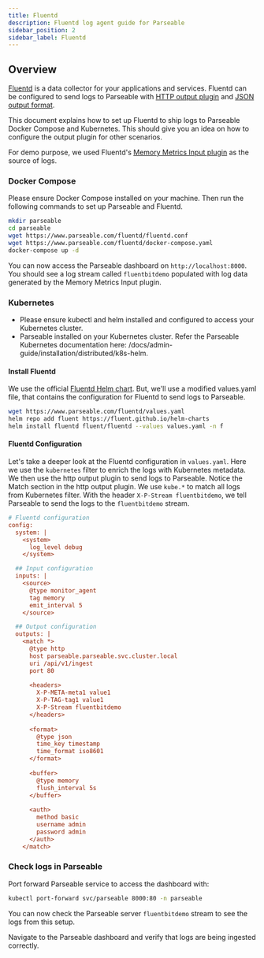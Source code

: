 ```yaml
---
title: Fluentd
description: Fluentd log agent guide for Parseable
sidebar_position: 2
sidebar_label: Fluentd
---
```


## Overview

[Fluentd](https://www.fluentd.org) is a data collector for your applications and services. Fluentd can be configured to send logs to Parseable with [HTTP output plugin](https://docs.fluentd.org/output/http) and [JSON output format](https://docs.fluentd.org/output/json).

This document explains how to set up Fluentd to ship logs to Parseable Docker Compose and Kubernetes. This should give you an idea on how to configure the output plugin for other scenarios.

For demo purpose, we used Fluentd's [Memory Metrics Input plugin](https://docs.fluentd.org/input/metrics-memory) as the source of logs.

### Docker Compose
Please ensure Docker Compose installed on your machine. Then run the following commands to set up Parseable and Fluentd.

```bash
mkdir parseable
cd parseable
wget https://www.parseable.com/fluentd/fluentd.conf
wget https://www.parseable.com/fluentd/docker-compose.yaml
docker-compose up -d
```

You can now access the Parseable dashboard on `http://localhost:8000`. You should see a log stream called `fluentbitdemo` populated with log data generated by the Memory Metrics Input plugin.

### Kubernetes
- Please ensure kubectl and helm installed and configured to access your Kubernetes cluster.
- Parseable installed on your Kubernetes cluster. Refer the Parseable Kubernetes documentation here: /docs/admin-guide/installation/distributed/k8s-helm.

#### Install Fluentd
We use the official [Fluentd Helm chart](https://github.com/fluent/fluentd-helm). But, we'll use a modified values.yaml file, that contains the configuration for Fluentd to send logs to Parseable.

```bash
wget https://www.parseable.com/fluentd/values.yaml
helm repo add fluent https://fluent.github.io/helm-charts
helm install fluentd fluent/fluentd --values values.yaml -n f
```

#### Fluentd Configuration
Let's take a deeper look at the Fluentd configuration in `values.yaml`. Here we use the `kubernetes` filter to enrich the logs with Kubernetes metadata. We then use the http output plugin to send logs to Parseable. Notice the Match section in the http output plugin. We use `kube.*` to match all logs from Kubernetes filter. With the header `X-P-Stream fluentbitdemo`, we tell Parseable to send the logs to the `fluentbitdemo` stream.

```ini
# Fluentd configuration
config:
  system: |
    <system>
      log_level debug
    </system>

  ## Input configuration
  inputs: |
    <source>
      @type monitor_agent
      tag memory
      emit_interval 5
    </source>

  ## Output configuration
  outputs: |
    <match *>
      @type http
      host parseable.parseable.svc.cluster.local    
      uri /api/v1/ingest
      port 80
      
      <headers>
        X-P-META-meta1 value1
        X-P-TAG-tag1 value1
        X-P-Stream fluentbitdemo
      </headers>
      
      <format>
        @type json
        time_key timestamp
        time_format iso8601
      </format>
      
      <buffer>
        @type memory
        flush_interval 5s
      </buffer>
      
      <auth>
        method basic
        username admin
        password admin
      </auth>
    </match>
```

### Check logs in Parseable
Port forward Parseable service to access the dashboard with:

```bash
kubectl port-forward svc/parseable 8000:80 -n parseable
```

You can now check the Parseable server `fluentbitdemo` stream to see the logs from this setup.

Navigate to the Parseable dashboard and verify that logs are being ingested correctly.
